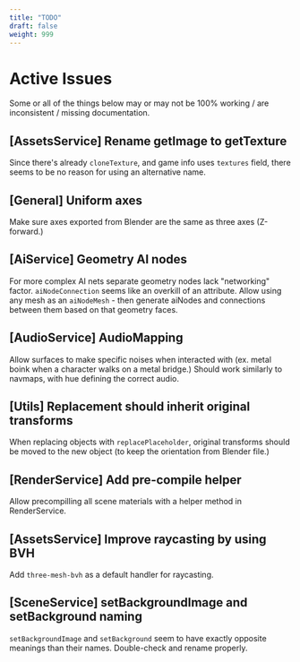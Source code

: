 ```yaml
---
title: "TODO"
draft: false
weight: 999
---
```


# Active Issues

Some or all of the things below may or may not be 100% working / are inconsistent / missing documentation.

## [AssetsService] Rename getImage to getTexture

Since there's already `cloneTexture`, and game info uses `textures` field, there seems to be no reason for using an alternative name.

## [General] Uniform axes

Make sure axes exported from Blender are the same as three axes (Z-forward.)

## [AiService] Geometry AI nodes

For more complex AI nets separate geometry nodes lack "networking" factor. `aiNodeConnection` seems like an overkill of an attribute. Allow using any mesh as an `aiNodeMesh` - then generate aiNodes and connections between them based on that geometry faces.

## [AudioService] AudioMapping

Allow surfaces to make specific noises when interacted with (ex. metal boink when a character walks on a metal bridge.) Should work similarly to navmaps, with hue defining the correct audio.

## [Utils] Replacement should inherit original transforms

When replacing objects with `replacePlaceholder`, original transforms should be moved to the new object (to keep the orientation from Blender file.)

## [RenderService] Add pre-compile helper

Allow precompilling all scene materials with a helper method in RenderService.

## [AssetsService] Improve raycasting by using BVH

Add `three-mesh-bvh` as a default handler for raycasting.

## [SceneService] setBackgroundImage and setBackground naming

`setBackgroundImage` and `setBackground` seem to have exactly opposite meanings than their names. Double-check and rename properly.
